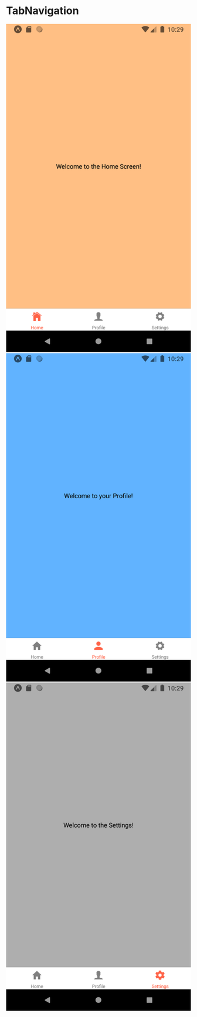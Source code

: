 # TabNavigation

![Home](screenshots/home.png)
![Profile](screenshots/profile.png)
![Settings](screenshots/settings.png)
